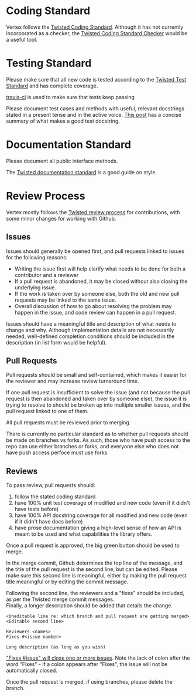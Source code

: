Coding Standard
===============

Vertex follows the [Twisted Coding Standard](https://twistedmatrix.com/documents/current/core/development/policy/coding-standard.html).
Although it has not currently incorporated as a checker, the [Twisted Coding Standard Checker](https://launchpad.net/twistedchecker) would be a useful tool.


Testing Standard
================

Please make sure that all new code is tested according to the [Twisted Test Standard](https://twistedmatrix.com/documents/current/core/development/policy/test-standard.html) and has complete coverage.

[travis-ci](https://travis-ci.org/twisted/vertex) is used to make sure that tests keep passing

Please document test cases and methods with useful, relevant docstrings stated in a present tense and in the active voice.
[This post](https://plus.google.com/115348217455779620753/posts/YA3ThKWhSAj) has a concise summary of what makes a good test docstring.


Documentation Standard
======================

Please document all public interface methods.

The [Twisted documentation standard](http://twistedmatrix.com/trac/browser/trunk/doc/core/development/policy/writing-standard.xhtml?format=raw) is a good guide on style.


Review Process
==============

Vertex mostly follows the [Twisted review process](http://twistedmatrix.com/trac/wiki/ReviewProcess) for contributions, with some minor changes for working with Github.

Issues
------
Issues should generally be opened first, and pull requests linked to issues for the following reasons:

- Writing the issue first will help clarify what needs to be done for both a contributor and a reviewer
- If a pull request is abandoned, it may be closed without also closing the underlying issue.
- If the work is taken over by someone else, both the old and new pull requests may be linked to the same issue.
- Overall discussion of how to go about resolving the problem may happen in the issue, and code review can happen in a pull request.

Issues should have a meaningful title and description of what needs to change and why.
Although implementation details are not necessarily needed, well-defined completion conditions should be included in the description (in list form would be helpful).


Pull Requests
-------------
Pull requests should be small and self-contained, which makes it easier for the reviewer and may increase review turnaround time.

If one pull request is insufficient to solve the issue (and not because the pull request is then abandoned and taken over by someone else), the issue it is trying to resolve to should be broken up into multiple smaller issues, and the pull request linked to one of them.

All pull requests must be reviewed prior to merging.

There is currently no particular standard as to whether pull requests should be made on branches vs forks.
As such, those who have push access to the repo can use either branches or forks, and everyone else who does not have push access perfoce must use forks.


Reviews
-------
To pass review, pull requests should:

1. follow the stated coding standard
1. have 100% unit test coverage of modified and new code (even if it didn't have tests before)
1. have 100% API docstring coverage for all modified and new code (even if it didn't have docs before)
1. have prose documentation giving a high-level sense of how an API is meant to be used and what capabilities the library offers. 

Once a pull request is approved, the big green button should be used to merge.

In the merge commit, Github determines the top line of the message, and the title of the pull request is the second line, but can be edited.
Please make sure this second line is meaningful, either by making the pull request title meaningful or by editing the commit message.

Following the second line, the reviewers and a "fixes" should be included, as per the Twisted merge commit messages.  
Finally, a longer description should be added that details the change.

    <Uneditable line re: which branch and pull request are getting merged>
    <Editable second line>
    
    Reviewers <names>
    Fixes #<issue number>

    Long description (as long as you wish)

["Fixes #issue" will close one or more issues](https://help.github.com/articles/closing-issues-via-commit-messages).  Note the lack of colon after the word "Fixes" - if a colon appears after "Fixes", the issue will not be automatically closed.

Once the pull request is merged, if using branches, please delete the branch.
